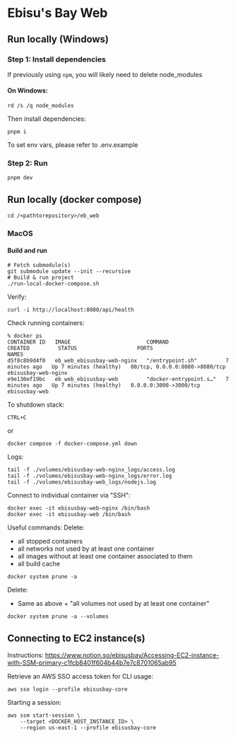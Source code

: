 # Ebisu's Bay Web

## Run locally (Windows)

### Step 1: Install dependencies
If previously using `npm`, you will likely need to delete node_modules

#### On Windows:
```
rd /s /q node_modules
```
Then install dependencies:
```
pnpm i
```
To set env vars, please refer to .env.example

### Step 2: Run
```
pnpm dev
```


## Run locally (docker compose)

```
cd /<pathtorepository>/eb_web
```

### MacOS
#### Build and run

```
# Fetch submodule(s)
git submodule update --init --recursive
# Build & run project
./run-local-docker-compose.sh
```

Verify:
```
curl -i http://localhost:8080/api/health
```

Check running containers:
```
% docker ps
CONTAINER ID   IMAGE                        COMMAND                  CREATED         STATUS                   PORTS                            NAMES
d5f8c8b9d4f0   eb_web_ebisusbay-web-nginx   "/entrypoint.sh"         7 minutes ago   Up 7 minutes (healthy)   80/tcp, 0.0.0.0:8080->8080/tcp   ebisusbay-web-nginx
e9e130ef19bc   eb_web_ebisusbay-web         "docker-entrypoint.s…"   7 minutes ago   Up 7 minutes (healthy)   0.0.0.0:3000->3000/tcp           ebisusbay-web
```

To shutdown stack:
```
CTRL+C
```
or
```
docker compose -f docker-compose.yml down
```

Logs:
```
tail -f ./volumes/ebisusbay-web-nginx_logs/access.log
tail -f ./volumes/ebisusbay-web-nginx_logs/error.log
tail -f ./volumes/ebisusbay-web_logs/nodejs.log
```

Connect to individual container via "SSH":
```
docker exec -it ebisusbay-web-nginx /bin/bash
docker exec -it ebisusbay-web /bin/bash
```

Useful commands:
Delete:
  - all stopped containers
  - all networks not used by at least one container
  - all images without at least one container associated to them
  - all build cache
```
docker system prune -a
```

Delete:
  - Same as above + "all volumes not used by at least one container"
```
docker system prune -a --volumes
```

## Connecting to EC2 instance(s)
Instructions: https://www.notion.so/ebisusbay/Accessing-EC2-instance-with-SSM-primary-c1fcb8401f604b44b7e7c8701065ab95

Retrieve an AWS SSO access token for CLI usage:
```
aws sso login --profile ebisusbay-core
```

Starting a session:
```
aws ssm start-session \
    --target <DOCKER_HOST_INSTANCE_ID> \
    --region us-east-1 --profile ebisusbay-core
```
